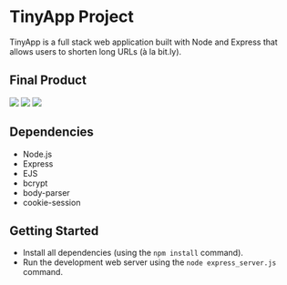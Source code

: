 # TinyApp Project

TinyApp is a full stack web application built with Node and Express that allows users to shorten long URLs (à la bit.ly).

## Final Product
![](https://github.com/feltfan/tinyapp/blob/master/docs/login.png?raw=true)
![](https://github.com/feltfan/tinyapp/blob/master/docs/create-tiny.png?raw=true)
![](https://github.com/feltfan/tinyapp/blob/master/docs/urls-page.png?raw=true)
![]()
## Dependencies

- Node.js
- Express
- EJS
- bcrypt
- body-parser
- cookie-session


## Getting Started

- Install all dependencies (using the `npm install` command).
- Run the development web server using the `node express_server.js` command.